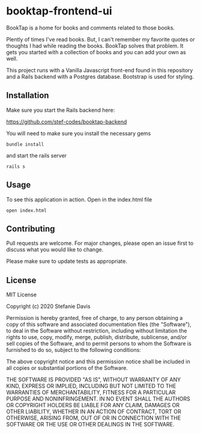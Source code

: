# booktap-frontend-ui

BookTap is a home for books and comments related to those books.

Plently of times I've read books. But, I can't remember my favorite quotes or thoughts I had while reading the books. BookTap solves that problem. It gets you started with a collection of books and you can add your own as well. 

This project runs with a Vanilla Javascript front-end found in this repository and a Rails backend with a Postgres database. Bootstrap is used for styling. 

## Installation

Make sure you start the Rails backend here: 

https://github.com/stef-codes/booktap-backend

You will need to make sure you install the necessary gems

```gems
bundle install
```
and start the rails server

```server
rails s 
```

## Usage

To see this application in action. Open in the index.html file

```
open index.html
```

## Contributing
Pull requests are welcome. For major changes, please open an issue first to discuss what you would like to change.

Please make sure to update tests as appropriate.

## License
MIT License

Copyright (c) 2020 Stefanie Davis

Permission is hereby granted, free of charge, to any person obtaining a copy
of this software and associated documentation files (the "Software"), to deal
in the Software without restriction, including without limitation the rights
to use, copy, modify, merge, publish, distribute, sublicense, and/or sell
copies of the Software, and to permit persons to whom the Software is
furnished to do so, subject to the following conditions:

The above copyright notice and this permission notice shall be included in all
copies or substantial portions of the Software.

THE SOFTWARE IS PROVIDED "AS IS", WITHOUT WARRANTY OF ANY KIND, EXPRESS OR
IMPLIED, INCLUDING BUT NOT LIMITED TO THE WARRANTIES OF MERCHANTABILITY,
FITNESS FOR A PARTICULAR PURPOSE AND NONINFRINGEMENT. IN NO EVENT SHALL THE
AUTHORS OR COPYRIGHT HOLDERS BE LIABLE FOR ANY CLAIM, DAMAGES OR OTHER
LIABILITY, WHETHER IN AN ACTION OF CONTRACT, TORT OR OTHERWISE, ARISING FROM,
OUT OF OR IN CONNECTION WITH THE SOFTWARE OR THE USE OR OTHER DEALINGS IN THE
SOFTWARE.
